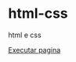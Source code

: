 # html-css
 html e css

 <a href="https://arilson21.github.io/html-css/desafio/desafio01/android.html">Executar pagina</a>
